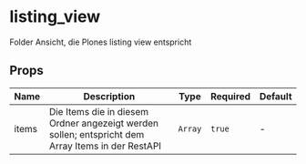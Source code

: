 # listing_view

Folder Ansicht, die Plones listing view entspricht

## Props

<!-- @vuese:listing_view:props:start -->
|Name|Description|Type|Required|Default|
|---|---|---|---|---|
|items|Die Items die in diesem Ordner angezeigt werden sollen; entspricht dem Array Items in der RestAPI|`Array`|`true`|-|

<!-- @vuese:listing_view:props:end -->


